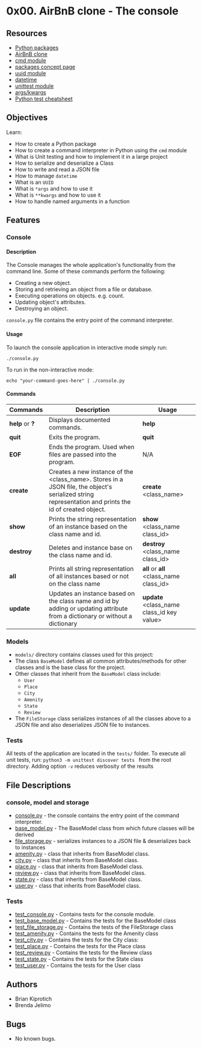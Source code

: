 # 0x00. AirBnB clone - The console

## Resources

- [Python packages](https://alx-intranet.hbtn.io/concepts/66)
- [AirBnB clone](https://alx-intranet.hbtn.io/concepts/74)
- [cmd module](https://docs.python.org/3.8/library/cmd.html)
- [packages concept page](https://docs.python.org/3.4/tutorial/modules.html#packages)
- [uuid module](https://docs.python.org/3.8/library/uuid.html)
- [datetime](https://docs.python.org/3.8/library/datetime.html)
- [unittest module](https://docs.python.org/3.8/library/unittest.html#module-unittest)
- [args/kwargs](https://yasoob.me/2013/08/04/args-and-kwargs-in-python-explained/)
- [Python test cheatsheet](https://www.pythonsheets.com/notes/python-tests.html)

## Objectives

Learn:

- How to create a Python package
- How to create a command interpreter in Python using the `cmd` module
- What is Unit testing and how to implement it in a large project
- How to serialize and deserialize a Class
- How to write and read a JSON file
- How to manage `datetime`
- What is an `UUID`
- What is `*args` and how to use it
- What is `**kwargs` and how to use it
- How to handle named arguments in a function

## Features

### Console

#### Description

The Console manages the whole application's functionality from the command line. Some of these commands perform the following:

- Creating a new object.
- Storing and retrieving an object from a file or database.
- Executing operations on objects. e.g. count.
- Updating object's attributes.
- Destroying an object.

`console.py` file contains the entry point of the command interpreter.

#### Usage

To launch the console application in interactive mode simply run:

`./console.py`

To run in the non-interactive mode:

`echo "your-command-goes-here" | ./console.py `

#### Commands

| Commands          | Description                                                                                                                                             | Usage                                        |
| ----------------- | ------------------------------------------------------------------------------------------------------------------------------------------------------- | -------------------------------------------- |
| **help** or **?** | Displays documented commands.                                                                                                                           | **help**                                     |
| **quit**          | Exits the program.                                                                                                                                      | **quit**                                     |
| **EOF**           | Ends the program. Used when files are passed into the program.                                                                                          | N/A                                          |
| **create**        | Creates a new instance of the \<class_name\>. Stores in a JSON file, the object's serialized string representation and prints the id of created object. | **create** \<class_name\>                    |
| **show**          | Prints the string representation of an instance based on the class name and id.                                                                         | **show** \<class_name class_id\>             |
| **destroy**       | Deletes and instance base on the class name and id.                                                                                                     | **destroy** \<class_name class_id\>          |
| **all**           | Prints all string representation of all instances based or not on the class name                                                                        | **all** or **all** \<class_name class_id\>   |
| **update**        | Updates an instance based on the class name and id by adding or updating attribute from a dictionary or without a dictionary                            | **update** \<class_name class_id key value\> |

### Models

- `models/` directory contains classes used for this project:
- The class `BaseModel` defines all common attributes/methods for other classes and is the base class for the project.
- Other classes that inherit from the `BaseModel` class include:
  - `User`
  - `Place`
  - `City`
  - `Amenity`
  - `State`
  - `Review`
- The `FileStorage` class serializes instances of all the classes above to a JSON file and also deserializes JSON file to instances.

### Tests

All tests of the application are located in the `tests/` folder.
To execute all unit tests, run:
`python3 -m unittest discover tests `
from the root directory. Adding option `-v` reduces verbosity of the results

## File Descriptions

### console, model and storage

- [console.py](console.py) - the console contains the entry point of the command interpreter.
- [base_model.py](models/base_model.py) - The BaseModel class from which future classes will be derived
- [file_storage.py](models/engine/file_storage.py) - serializes instances to a JSON file & deserializes back to instances
- [amenity.py](models/amenity.py) - class that inherits from BaseModel class.
- [city.py](models/city.py) - class that inherits from BaseModel class.
- [place.py](models/place.py) - class that inherits from BaseModel class.
- [review.py](models/review.py) - class that inherits from BaseModel class.
- [state.py](models/state.py) - class that inherits from BaseModel class.
- [user.py](models/user.py) - class that inherits from BaseModel class.

### Tests

- [test_console.py](tests/test_console.py) - Contains tests for the console module.
- [test_base_model.py](tests/test_models/test_base_model.py) - Contains the tests for the BaseModel class
- [test_file_storage.py](tests/test_models/test_file_storage.py) - Contains the tests of the FileStorage class
- [test_amenity.py](tests/test_models/test_amenity.py) - Contains the tests for the Amenity class
- [test_city.py](tests/test_models/test_city.py) - Contains the tests for the City class:
- [test_place.py](tests/test_models/test_place.py) - Contains the tests for the Place class
- [test_review.py](tests/test_models/test_review.py) - Contains the tests for the Review class
- [test_state.py](tests/test_models/test_state.py) - Contains the tests for the State class
- [test_user.py](tests/test_models/test_user.py) - Contains the tests for the User class

## Authors

- Brian Kiprotich
- Brenda Jelimo

## Bugs

- No known bugs.
